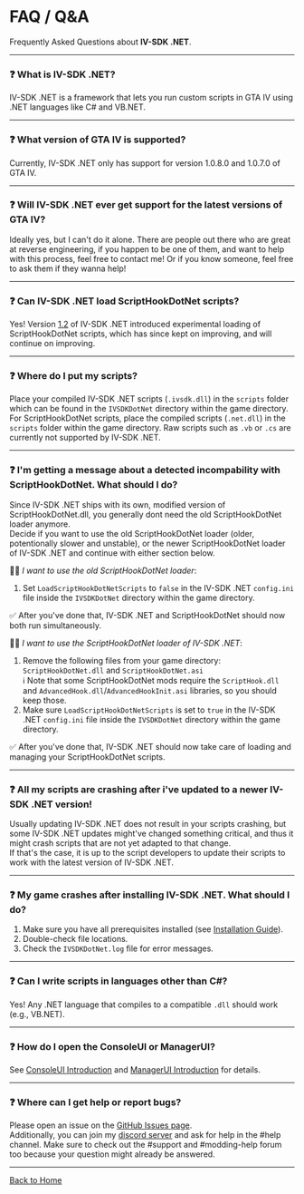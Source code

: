# FAQ / Q&A

Frequently Asked Questions about **IV-SDK .NET**.

---

### ❓ What is IV-SDK .NET?

IV-SDK .NET is a framework that lets you run custom scripts in GTA IV using .NET languages like C# and VB.NET.

---

### ❓ What version of GTA IV is supported?

Currently, IV-SDK .NET only has support for version 1.0.8.0 and 1.0.7.0 of GTA IV.

---

### ❓ Will IV-SDK .NET ever get support for the latest versions of GTA IV?

Ideally yes, but I can't do it alone. There are people out there who are great at reverse engineering, if you happen to be one of them, and want to help with this process, feel free to contact me! Or if you know someone, feel free to ask them if they wanna help!

---

### ❓ Can IV-SDK .NET load ScriptHookDotNet scripts?

Yes! Version [1.2](https://github.com/ClonkAndre/IV-SDK-DotNet/releases/tag/1.2) of IV-SDK .NET introduced experimental loading of ScriptHookDotNet scripts, which has since kept on improving, and will continue on improving.

---

### ❓ Where do I put my scripts?

Place your compiled IV-SDK .NET scripts (`.ivsdk.dll`) in the `scripts` folder which can be found in the `IVSDKDotNet` directory within the game directory.  
For ScriptHookDotNet scripts, place the compiled scripts (`.net.dll`) in the `scripts` folder within the game directory. Raw scripts such as `.vb` or `.cs` are currently not supported by IV-SDK .NET.

---

### ❓ I'm getting a message about a detected incompability with ScriptHookDotNet. What should I do?

Since IV-SDK .NET ships with its own, modified version of ScriptHookDotNet.dll, you generally dont need the old ScriptHookDotNet loader anymore.  
Decide if you want to use the old ScriptHookDotNet loader (older, potentionally slower and unstable), or the newer ScriptHookDotNet loader of IV-SDK .NET and continue with either section below.  

🧓🏽 *I want to use the old ScriptHookDotNet loader*:
1. Set `LoadScriptHookDotNetScripts` to `false` in the IV-SDK .NET `config.ini` file inside the `IVSDKDotNet` directory within the game directory.

✅ After you've done that, IV-SDK .NET and ScriptHookDotNet should now both run simultaneously.

🫅🏽 *I want to use the ScriptHookDotNet loader of IV-SDK .NET*:
1. Remove the following files from your game directory: `ScriptHookDotNet.dll` and `ScriptHookDotNet.asi`  
ℹ️ Note that some ScriptHookDotNet mods require the `ScriptHook.dll` and `AdvancedHook.dll`/`AdvancedHookInit.asi` libraries, so you should keep those.
2. Make sure `LoadScriptHookDotNetScripts` is set to `true` in the IV-SDK .NET `config.ini` file inside the `IVSDKDotNet` directory within the game directory.

✅ After you've done that, IV-SDK .NET should now take care of loading and managing your ScriptHookDotNet scripts.

---

### ❓ All my scripts are crashing after i've updated to a newer IV-SDK .NET version!

Usually updating IV-SDK .NET does not result in your scripts crashing, but some IV-SDK .NET updates might've changed something critical, and thus it might crash scripts that are not yet adapted to that change.  
If that's the case, it is up to the script developers to update their scripts to work with the latest version of IV-SDK .NET.

---

### ❓ My game crashes after installing IV-SDK .NET. What should I do?

1. Make sure you have all prerequisites installed (see [Installation Guide](Installation.md)).
2. Double-check file locations.
3. Check the `IVSDKDotNet.log` file for error messages.

---

### ❓ Can I write scripts in languages other than C#?

Yes! Any .NET language that compiles to a compatible `.dll` should work (e.g., VB.NET).

---

### ❓ How do I open the ConsoleUI or ManagerUI?

See [ConsoleUI Introduction](ConsoleUI.md) and [ManagerUI Introduction](ManagerUI.md) for details.

---

### ❓ Where can I get help or report bugs?

Please open an issue on the [GitHub Issues page](https://github.com/ClonkAndre/IV-SDK-DotNet/issues).  
Additionally, you can join my [discord server](https://discord.gg/QtAgvkMeJ5) and ask for help in the #help channel. Make sure to check out the #support and #modding-help forum too because your question might already be answered.

---

[Back to Home](Home.md)